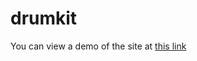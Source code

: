 # drumkit

You can view a demo of the site at [this link](https://raulcontrerasrubio.github.io/drumkit/)
